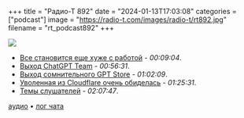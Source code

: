 +++
title = "Радио-Т 892"
date = "2024-01-13T17:03:08"
categories = ["podcast"]
image = "https://radio-t.com/images/radio-t/rt892.jpg"
filename = "rt_podcast892"
+++

![](https://radio-t.com/images/radio-t/rt892.jpg)

- [Все становится еще хуже с работой](https://www.vice.com/en/article/g5y37j/thousands-of-software-engineers-say-the-job-market-is-getting-much-worse) - *00:09:04*.
- [Выход ChatGPT Team](https://openai.com/blog/introducing-chatgpt-team) - *00:56:31*.
- [Выход сомнительного GPT Store](https://openai.com/blog/introducing-the-gpt-store) - *01:02:09*.
- [Уволенная из Cloudflare очень обиделась](https://news.ycombinator.com/item?id=38963678) - *01:25:31*.
- [Темы слушателей](https://radio-t.com/p/2024/01/09/prep-892/) - *02:07:47*.


[аудио](https://cdn.radio-t.com/rt_podcast892.mp3) • [лог чата](https://chat.radio-t.com/logs/radio-t-892.html)
<audio src="https://cdn.radio-t.com/rt_podcast892.mp3" preload="none"></audio>

